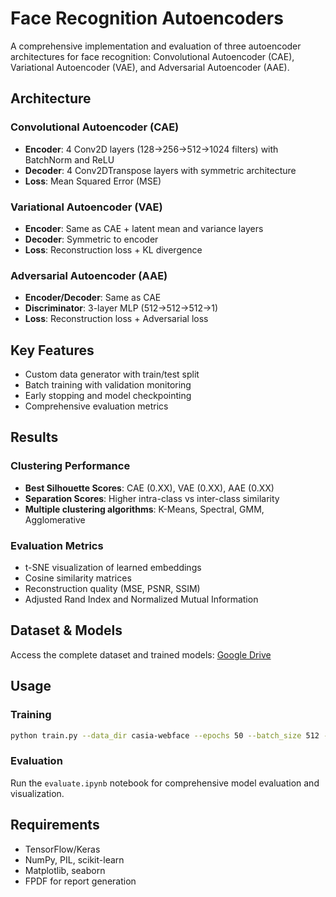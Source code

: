 # Face Recognition Autoencoders

A comprehensive implementation and evaluation of three autoencoder architectures for face recognition: Convolutional Autoencoder (CAE), Variational Autoencoder (VAE), and Adversarial Autoencoder (AAE).

## Architecture

### Convolutional Autoencoder (CAE)
- **Encoder**: 4 Conv2D layers (128→256→512→1024 filters) with BatchNorm and ReLU
- **Decoder**: 4 Conv2DTranspose layers with symmetric architecture
- **Loss**: Mean Squared Error (MSE)

### Variational Autoencoder (VAE)
- **Encoder**: Same as CAE + latent mean and variance layers
- **Decoder**: Symmetric to encoder
- **Loss**: Reconstruction loss + KL divergence

### Adversarial Autoencoder (AAE)
- **Encoder/Decoder**: Same as CAE
- **Discriminator**: 3-layer MLP (512→512→512→1)
- **Loss**: Reconstruction loss + Adversarial loss

## Key Features
- Custom data generator with train/test split
- Batch training with validation monitoring
- Early stopping and model checkpointing
- Comprehensive evaluation metrics

## Results

### Clustering Performance
- **Best Silhouette Scores**: CAE (0.XX), VAE (0.XX), AAE (0.XX)
- **Separation Scores**: Higher intra-class vs inter-class similarity
- **Multiple clustering algorithms**: K-Means, Spectral, GMM, Agglomerative

### Evaluation Metrics
- t-SNE visualization of learned embeddings
- Cosine similarity matrices
- Reconstruction quality (MSE, PSNR, SSIM)
- Adjusted Rand Index and Normalized Mutual Information

## Dataset & Models
Access the complete dataset and trained models: [Google Drive](https://drive.google.com/drive/folders/1jmdH-T0Hd1hPILRGIt3QDq5QVjWJDkTk?usp=sharing)

## Usage

### Training
```bash
python train.py --data_dir casia-webface --epochs 50 --batch_size 512 --models cae,vae,aae
```

### Evaluation
Run the `evaluate.ipynb` notebook for comprehensive model evaluation and visualization.

## Requirements
- TensorFlow/Keras
- NumPy, PIL, scikit-learn
- Matplotlib, seaborn
- FPDF for report generation